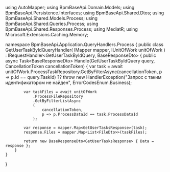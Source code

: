 using AutoMapper;
using BpmBaseApi.Domain.Models;
using BpmBaseApi.Persistence.Interfaces;
using BpmBaseApi.Shared.Dtos;
using BpmBaseApi.Shared.Models.Process;
using BpmBaseApi.Shared.Queries.Process;
using BpmBaseApi.Shared.Responses.Process;
using MediatR;
using Microsoft.Extensions.Caching.Memory;

namespace BpmBaseApi.Application.QueryHandlers.Process
{
    public class GetUserTaskByIdQueryHandler(
        IMapper mapper,
        IUnitOfWork unitOfWork
        ) : IRequestHandler<GetUserTaskByIdQuery, BaseResponseDto<GetUserTasksResponse>>
    {
        public async Task<BaseResponseDto<GetUserTasksResponse>> Handle(GetUserTaskByIdQuery query, CancellationToken cancellationToken)
        {
            var task = await unitOfWork.ProcessTaskRepository.GetByFilterAsync(cancellationToken, p => p.Id == query.TaskId)
                ?? throw new HandlerException("Запрос с таким идентификатором не найден", ErrorCodesEnum.Business);

            var taskFiles = await unitOfWork
                .ProcessFileRepository
                .GetByFilterListAsync
                (
                    cancellationToken,
                    p => p.ProcessDataId == task.ProcessDataId
                );

            var response = mapper.Map<GetUserTasksResponse>(task);
            response.Files = mapper.Map<List<FileDto>>(taskFiles);

            return new BaseResponseDto<GetUserTasksResponse> { Data = response };
        }
    }
}
